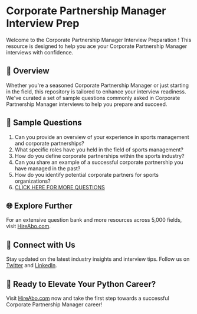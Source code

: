 # Corporate Partnership Manager Interview Prep

Welcome to the Corporate Partnership Manager Interview Preparation ! This resource is designed to help you ace your Corporate Partnership Manager interviews with confidence.

## 🚀 Overview

Whether you're a seasoned Corporate Partnership Manager or just starting in the field, this repository is tailored to enhance your interview readiness. We've curated a set of sample questions commonly asked in Corporate Partnership Manager interviews to help you prepare and succeed.

## 📝 Sample Questions

1. Can you provide an overview of your experience in sports management and corporate partnerships?
2. What specific roles have you held in the field of sports management?
3. How do you define corporate partnerships within the sports industry?
4. Can you share an example of a successful corporate partnership you have managed in the past?
5. How do you identify potential corporate partners for sports organizations?
6. [CLICK HERE FOR MORE QUESTIONS](https://hireabo.com/job/15_2_19/Corporate%20Partnership%20Manager)

## 🌐 Explore Further

For an extensive question bank and more resources across 5,000 fields, visit [HireAbo.com](https://www.hireabo.com).

## 📱 Connect with Us

Stay updated on the latest industry insights and interview tips. Follow us on [Twitter](https://twitter.com/hireabo) and [LinkedIn](https://www.linkedin.com/in/hire-abo-3609972a8/).

## 🚀 Ready to Elevate Your Python Career?

Visit [HireAbo.com](https://www.hireabo.com) now and take the first step towards a successful Corporate Partnership Manager career!